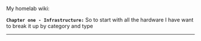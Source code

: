 My homelab wiki:



**`Chapter one - Infrastructure:`**
So to start with all the hardware I have want to break it up by category and type
_________________________________________________________________________________

